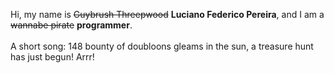 Hi, my name is ~~Guybrush Threepwood~~ **Luciano Federico Pereira**, and I am a ~~wannabe pirate~~ **programmer**.<br><br>A short song: 148 bounty of doubloons gleams in the sun, a treasure hunt has just begun! Arrr!
